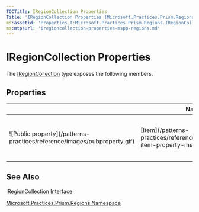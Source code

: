 ```yaml
---
TOCTitle: IRegionCollection Properties
Title: 'IRegionCollection Properties (Microsoft.Practices.Prism.Regions)'
ms:assetid: 'Properties.T:Microsoft.Practices.Prism.Regions.IRegionCollection'
ms:mtpsurl: 'iregioncollection-properties-mspp-regions.md'
---
```



# IRegionCollection Properties

The [IRegionCollection](/patterns-practices/reference/iregioncollection-interface-mspp-regions) type exposes the following members.

## Properties

<table>

<thead>
<tr class="header">
<th> </th>
<th>Name</th>
<th>Description</th>
</tr>
</thead>
<tbody>
<tr class="odd">
<td>![Public property](/patterns-practices/reference/images/pubproperty.gif)</td>
<td>[Item](/patterns-practices/reference/iregioncollection-item-property-mspp-regions)</td>
<td><div class="summary">
Gets the IRegion with the name received as index.
</div></td>
</tr>
</tbody>
</table>

## See Also

[IRegionCollection Interface](/patterns-practices/reference/iregioncollection-interface-mspp-regions)

[Microsoft.Practices.Prism.Regions Namespace](/patterns-practices/reference/mspp-regions-namespace)
